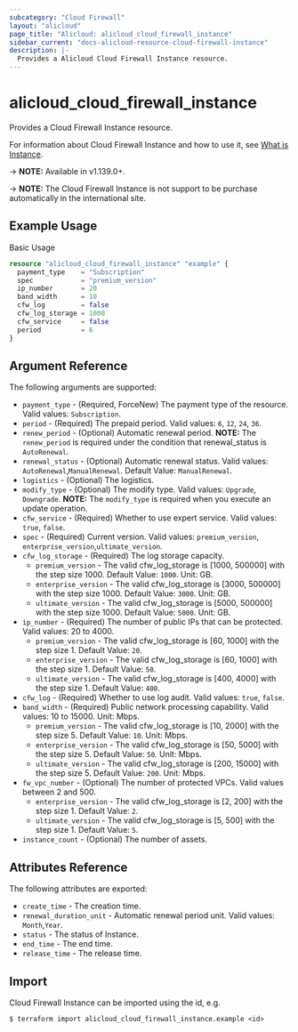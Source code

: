 ```yaml
---
subcategory: "Cloud Firewall"
layout: "alicloud"
page_title: "Alicloud: alicloud_cloud_firewall_instance"
sidebar_current: "docs-alicloud-resource-cloud-firewall-instance"
description: |-
  Provides a Alicloud Cloud Firewall Instance resource.
---
```


# alicloud\_cloud\_firewall\_instance

Provides a Cloud Firewall Instance resource.

For information about Cloud Firewall Instance and how to use it, see [What is Instance](https://www.alibabacloud.com/help/en/product/90174.htm).

-> **NOTE:** Available in v1.139.0+.

-> **NOTE:** The Cloud Firewall Instance is not support to be purchase automatically in the international site.

## Example Usage

Basic Usage

```terraform
resource "alicloud_cloud_firewall_instance" "example" {
  payment_type    = "Subscription"
  spec            = "premium_version"
  ip_number       = 20
  band_width      = 10
  cfw_log         = false
  cfw_log_storage = 1000
  cfw_service     = false
  period          = 6
}

```

## Argument Reference

The following arguments are supported:

* `payment_type` - (Required, ForceNew) The payment type of the resource. Valid values: `Subscription`.
* `period` - (Required) The prepaid period. Valid values: `6`, `12`, `24`, `36`.
* `renew_period` - (Optional) Automatic renewal period. **NOTE:** The `renew_period` is required under the condition that renewal_status is `AutoRenewal`.
* `renewal_status` - (Optional) Automatic renewal status. Valid values: `AutoRenewal`,`ManualRenewal`. Default Value: `ManualRenewal`.
* `logistics` - (Optional) The logistics.
* `modify_type` - (Optional) The modify type. Valid values: `Upgrade`, `Downgrade`.  **NOTE:** The `modify_type` is required when you execute an update operation.
* `cfw_service` - (Required) Whether to use expert service. Valid values: `true`, `false`.
* `spec` - (Required) Current version. Valid values: `premium_version`, `enterprise_version`,`ultimate_version`.
* `cfw_log_storage` - (Required) The log storage capacity. 
  * `premium_version` - The valid cfw_log_storage is [1000, 500000] with the step size 1000. Default Value: `1000`. Unit: GB.
  * `enterprise_version` - The valid cfw_log_storage is [3000, 500000] with the step size 1000. Default Value: `3000`. Unit: GB.
  * `ultimate_version` - The valid cfw_log_storage is [5000, 500000] with the step size 1000. Default Value: `5000`. Unit: GB.
* `ip_number` - (Required) The number of public IPs that can be protected. Valid values: 20 to 4000.
  * `premium_version` - The valid cfw_log_storage is [60, 1000] with the step size 1. Default Value: `20`. 
  * `enterprise_version` - The valid cfw_log_storage is [60, 1000] with the step size 1. Default Value: `50`. 
  * `ultimate_version` - The valid cfw_log_storage is [400, 4000] with the step size 1. Default Value: `400`. 
* `cfw_log` - (Required) Whether to use log audit. Valid values: `true`, `false`.
* `band_width` - (Required) Public network processing capability. Valid values: 10 to 15000. Unit: Mbps.
  * `premium_version` - The valid cfw_log_storage is [10, 2000] with the step size 5. Default Value: `10`. Unit: Mbps.
  * `enterprise_version` - The valid cfw_log_storage is [50, 5000] with the step size 5. Default Value: `50`. Unit: Mbps.
  * `ultimate_version` - The valid cfw_log_storage is [200, 15000] with the step size 5. Default Value: `200`. Unit: Mbps.
* `fw_vpc_number` - (Optional) The number of protected VPCs. Valid values between 2 and 500.
  * `enterprise_version` - The valid cfw_log_storage is [2, 200] with the step size 1. Default Value: `2`. 
  * `ultimate_version` - The valid cfw_log_storage is [5, 500] with the step size 1. Default Value: `5`. 
* `instance_count` - (Optional)  The number of assets.


## Attributes Reference

The following attributes are exported:

* `create_time` - The creation time.
* `renewal_duration_unit` - Automatic renewal period unit. Valid values: `Month`,`Year`.
* `status` - The status of Instance.
* `end_time` - The end time.
* `release_time` - The release time.

## Import

Cloud Firewall Instance can be imported using the id, e.g.

```
$ terraform import alicloud_cloud_firewall_instance.example <id>
```
